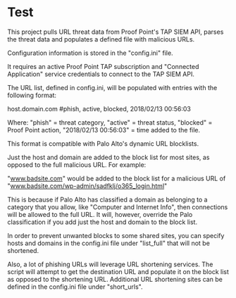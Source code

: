 <h1>Test</h1>

This project pulls URL threat data from Proof Point's TAP SIEM API, parses the threat data and populates a defined file with malicious URLs.

Configuration information is stored in the "config.ini" file.

It requires an active Proof Point TAP subscription and "Connected Application" service credentials to connect to the TAP SIEM API.

The URL list, defined in config.ini, will be populated with entries with the following format:

host.domain.com   #phish, active, blocked, 2018/02/13 00:56:03

Where:
"phish" = threat category, 
"active" = threat status, 
"blocked" = Proof Point action, 
"2018/02/13 00:56:03" = time added to the file.

This format is compatible with Palo Alto's dynamic URL blocklists.

Just the host and domain are added to the block list for most sites, as opposed to the full malicious URL. For example:

"www.badsite.com" would be added to the block list for a malicious URL of "www.badsite.com/wp-admin/sadfklj/o365_login.html"

This is because if Palo Alto has classified a domain as belonging to a category that you allow, like "Computer and Internet Info", then connections will be allowed to the full URL. It will, however, override the Palo classification if you add just the host and domain to the block list.

In order to prevent unwanted blocks to some shared sites, you can specify hosts and domains in the config.ini file under "list_full" that will not be shortened.

Also, a lot of phishing URLs will leverage URL shortening services. The script will attempt to get the destination URL and populate it on the block list as opposed to the shortening URL. Additional URL shortening sites can be defined in the config.ini file under "short_urls".
